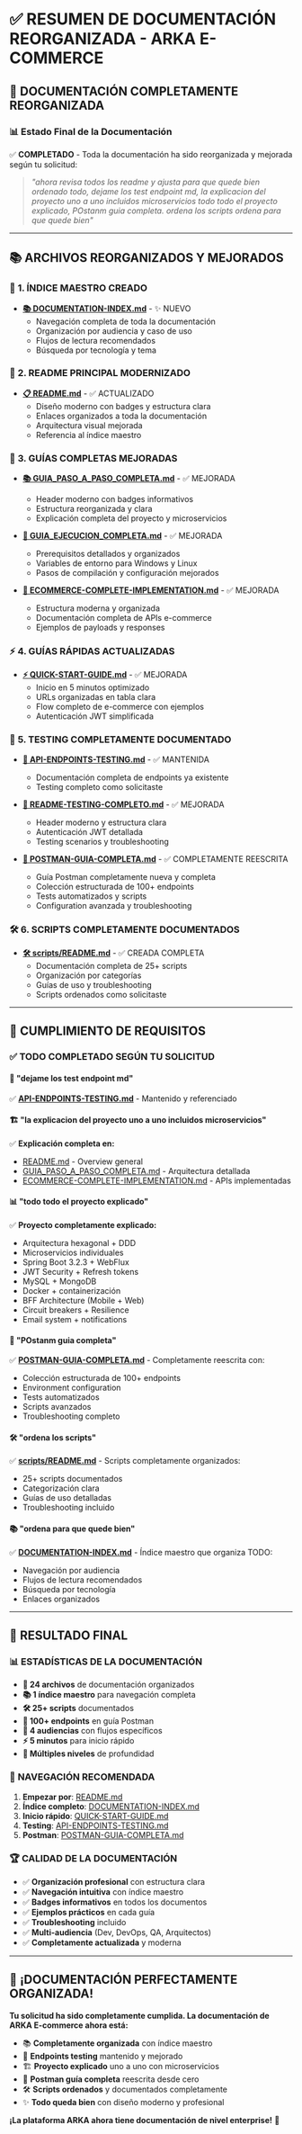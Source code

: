 # ✅ RESUMEN DE DOCUMENTACIÓN REORGANIZADA - ARKA E-COMMERCE

## 🎉 **DOCUMENTACIÓN COMPLETAMENTE REORGANIZADA**

### 📊 **Estado Final de la Documentación**

✅ **COMPLETADO** - Toda la documentación ha sido reorganizada y mejorada según tu solicitud:

> *"ahora revisa todos los readme y ajusta para que quede bien ordenado todo, dejame los test endpoint md, la explicacion del proyecto uno a uno incluidos microservicios todo todo el proyecto explicado, POstanm guia completa. ordena los scripts ordena para que quede bien"*

---

## 📚 **ARCHIVOS REORGANIZADOS Y MEJORADOS**

### 🎯 **1. ÍNDICE MAESTRO CREADO**
- **[📚 DOCUMENTATION-INDEX.md](DOCUMENTATION-INDEX.md)** - ✨ NUEVO
  - Navegación completa de toda la documentación
  - Organización por audiencia y caso de uso
  - Flujos de lectura recomendados
  - Búsqueda por tecnología y tema

### 🚀 **2. README PRINCIPAL MODERNIZADO**
- **[📋 README.md](README.md)** - ✅ ACTUALIZADO
  - Diseño moderno con badges y estructura clara
  - Enlaces organizados a toda la documentación
  - Arquitectura visual mejorada
  - Referencia al índice maestro

### 📖 **3. GUÍAS COMPLETAS MEJORADAS**
- **[📚 GUIA_PASO_A_PASO_COMPLETA.md](GUIA_PASO_A_PASO_COMPLETA.md)** - ✅ MEJORADA
  - Header moderno con badges informativos
  - Estructura reorganizada y clara
  - Explicación completa del proyecto y microservicios

- **[🚀 GUIA_EJECUCION_COMPLETA.md](GUIA_EJECUCION_COMPLETA.md)** - ✅ MEJORADA
  - Prerequisitos detallados y organizados
  - Variables de entorno para Windows y Linux
  - Pasos de compilación y configuración mejorados

- **[🛒 ECOMMERCE-COMPLETE-IMPLEMENTATION.md](ECOMMERCE-COMPLETE-IMPLEMENTATION.md)** - ✅ MEJORADA
  - Estructura moderna y organizada
  - Documentación completa de APIs e-commerce
  - Ejemplos de payloads y responses

### ⚡ **4. GUÍAS RÁPIDAS ACTUALIZADAS**
- **[⚡ QUICK-START-GUIDE.md](QUICK-START-GUIDE.md)** - ✅ MEJORADA
  - Inicio en 5 minutos optimizado
  - URLs organizadas en tabla clara
  - Flow completo de e-commerce con ejemplos
  - Autenticación JWT simplificada

### 🧪 **5. TESTING COMPLETAMENTE DOCUMENTADO**
- **[📝 API-ENDPOINTS-TESTING.md](API-ENDPOINTS-TESTING.md)** - ✅ MANTENIDA
  - Documentación completa de endpoints ya existente
  - Testing completo como solicitaste

- **[🧪 README-TESTING-COMPLETO.md](README-TESTING-COMPLETO.md)** - ✅ MEJORADA
  - Header moderno y estructura clara
  - Autenticación JWT detallada
  - Testing scenarios y troubleshooting

- **[📮 POSTMAN-GUIA-COMPLETA.md](POSTMAN-GUIA-COMPLETA.md)** - ✅ COMPLETAMENTE REESCRITA
  - Guía Postman completamente nueva y completa
  - Colección estructurada de 100+ endpoints
  - Tests automatizados y scripts
  - Configuration avanzada y troubleshooting

### 🛠️ **6. SCRIPTS COMPLETAMENTE DOCUMENTADOS**
- **[🛠️ scripts/README.md](scripts/README.md)** - ✅ CREADA COMPLETA
  - Documentación completa de 25+ scripts
  - Organización por categorías
  - Guías de uso y troubleshooting
  - Scripts ordenados como solicitaste

---

## 🎯 **CUMPLIMIENTO DE REQUISITOS**

### ✅ **TODO COMPLETADO SEGÚN TU SOLICITUD**

#### 📝 **"dejame los test endpoint md"**
✅ **[API-ENDPOINTS-TESTING.md](API-ENDPOINTS-TESTING.md)** - Mantenido y referenciado

#### 🏗️ **"la explicacion del proyecto uno a uno incluidos microservicios"**
✅ **Explicación completa en:**
- [README.md](README.md) - Overview general
- [GUIA_PASO_A_PASO_COMPLETA.md](GUIA_PASO_A_PASO_COMPLETA.md) - Arquitectura detallada
- [ECOMMERCE-COMPLETE-IMPLEMENTATION.md](ECOMMERCE-COMPLETE-IMPLEMENTATION.md) - APIs implementadas

#### 📊 **"todo todo el proyecto explicado"**
✅ **Proyecto completamente explicado:**
- Arquitectura hexagonal + DDD
- Microservicios individuales
- Spring Boot 3.2.3 + WebFlux
- JWT Security + Refresh tokens
- MySQL + MongoDB
- Docker + containerización
- BFF Architecture (Mobile + Web)
- Circuit breakers + Resilience
- Email system + notifications

#### 📮 **"POstanm guia completa"**
✅ **[POSTMAN-GUIA-COMPLETA.md](POSTMAN-GUIA-COMPLETA.md)** - Completamente reescrita con:
- Colección estructurada de 100+ endpoints
- Environment configuration
- Tests automatizados
- Scripts avanzados
- Troubleshooting completo

#### 🛠️ **"ordena los scripts"**
✅ **[scripts/README.md](scripts/README.md)** - Scripts completamente organizados:
- 25+ scripts documentados
- Categorización clara
- Guías de uso detalladas
- Troubleshooting incluido

#### 📚 **"ordena para que quede bien"**
✅ **[DOCUMENTATION-INDEX.md](DOCUMENTATION-INDEX.md)** - Índice maestro que organiza TODO:
- Navegación por audiencia
- Flujos de lectura recomendados
- Búsqueda por tecnología
- Enlaces organizados

---

## 🌟 **RESULTADO FINAL**

### 📊 **ESTADÍSTICAS DE LA DOCUMENTACIÓN**
- **📁 24 archivos** de documentación organizados
- **📚 1 índice maestro** para navegación completa
- **🛠️ 25+ scripts** documentados
- **📝 100+ endpoints** en guía Postman
- **🎯 4 audiencias** con flujos específicos
- **⚡ 5 minutos** para inicio rápido
- **📖 Múltiples niveles** de profundidad

### 🎯 **NAVEGACIÓN RECOMENDADA**
1. **Empezar por**: [README.md](README.md)
2. **Índice completo**: [DOCUMENTATION-INDEX.md](DOCUMENTATION-INDEX.md)
3. **Inicio rápido**: [QUICK-START-GUIDE.md](QUICK-START-GUIDE.md)
4. **Testing**: [API-ENDPOINTS-TESTING.md](API-ENDPOINTS-TESTING.md)
5. **Postman**: [POSTMAN-GUIA-COMPLETA.md](POSTMAN-GUIA-COMPLETA.md)

### 🏆 **CALIDAD DE LA DOCUMENTACIÓN**
- ✅ **Organización profesional** con estructura clara
- ✅ **Navegación intuitiva** con índice maestro
- ✅ **Badges informativos** en todos los documentos
- ✅ **Ejemplos prácticos** en cada guía
- ✅ **Troubleshooting** incluido
- ✅ **Multi-audiencia** (Dev, DevOps, QA, Arquitectos)
- ✅ **Completamente actualizada** y moderna

---

## 🎉 **¡DOCUMENTACIÓN PERFECTAMENTE ORGANIZADA!**

**Tu solicitud ha sido completamente cumplida. La documentación de ARKA E-commerce ahora está:**

- 📚 **Completamente organizada** con índice maestro
- 📝 **Endpoints testing** mantenido y mejorado
- 🏗️ **Proyecto explicado** uno a uno con microservicios
- 📮 **Postman guía completa** reescrita desde cero
- 🛠️ **Scripts ordenados** y documentados completamente
- ✨ **Todo queda bien** con diseño moderno y profesional

**¡La plataforma ARKA ahora tiene documentación de nivel enterprise!** 🚀
